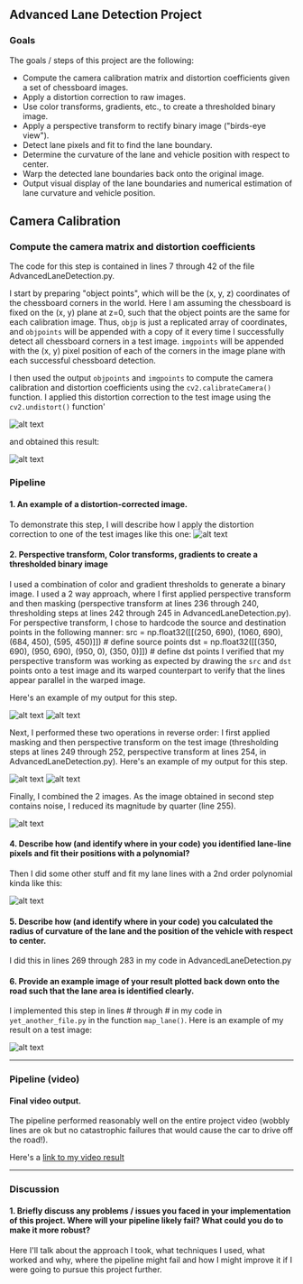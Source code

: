 ## Advanced Lane Detection Project

### Goals

The goals / steps of this project are the following:

* Compute the camera calibration matrix and distortion coefficients given a set of chessboard images.
* Apply a distortion correction to raw images.
* Use color transforms, gradients, etc., to create a thresholded binary image.
* Apply a perspective transform to rectify binary image ("birds-eye view").
* Detect lane pixels and fit to find the lane boundary.
* Determine the curvature of the lane and vehicle position with respect to center.
* Warp the detected lane boundaries back onto the original image.
* Output visual display of the lane boundaries and numerical estimation of lane curvature and vehicle position.

[//]: # (Image References)

[image1]: ./camera_cal/calibration3.jpg "Distorted"
[image2]: ./undist_calibration3.jpg "Un-distorted"
[image3]: ./test_images/test3.jpg "Distorted Road Image"
[image4]: ./outImg3/5_0undist.jpg "Undistorted Road Image"
[image5]: ./outImg3/5_20.jpg "Warped1 Image"
[image6]: ./outImg3/5_21.jpg "Masked Warped1 Image"
[image7]: ./outImg3/5_1mask.jpg "Mask1 Image"
[image8]: ./outImg3/5_22.jpg "Warped Mask1 Image"
[image9]: ./outImg3/5_2warp.jpg "Warp Example"
[image10]: ./outImg3/5_3mask.jpg "Road Estimate"
[image11]: ./outImg3/5_4road.jpg "Fit Visual"
[image7]: ./outImg3/5_5Lane.jpg "Output"
[video1]: ./project_video_output.mp4 "Video"

## Camera Calibration

### Compute the camera matrix and distortion coefficients

The code for this step is contained in lines 7 through 42 of the file  AdvancedLaneDetection.py.  

I start by preparing "object points", which will be the (x, y, z) coordinates of the chessboard corners in the world. Here I am assuming the chessboard is fixed on the (x, y) plane at z=0, such that the object points are the same for each calibration image.  Thus, `objp` is just a replicated array of coordinates, and `objpoints` will be appended with a copy of it every time I successfully detect all chessboard corners in a test image.  `imgpoints` will be appended with the (x, y) pixel position of each of the corners in the image plane with each successful chessboard detection.  

I then used the output `objpoints` and `imgpoints` to compute the camera calibration and distortion coefficients using the `cv2.calibrateCamera()` function.  I applied this distortion correction to the test image using the `cv2.undistort()` function'

![alt text][image1]

and obtained this result: 

![alt text][image2]

### Pipeline

#### 1. An example of a distortion-corrected image.

To demonstrate this step, I will describe how I apply the distortion correction to one of the test images like this one:
![alt text][image3]

#### 2. Perspective transform, Color transforms, gradients to create a thresholded binary image

I used a combination of color and gradient thresholds to generate a binary image. I used a 2 way approach, where I first applied perspective transform and then masking (perspective transform at lines 236 through 240, thresholding steps at lines 242 through 245 in AdvancedLaneDetection.py). For perspective transform, I chose to hardcode the source and destination points in the following manner:
    src = np.float32([[(250, 690), (1060, 690), (684, 450), (595, 450)]])     # define source points
    dst = np.float32([[(350, 690), (950, 690), (950, 0), (350, 0)]])     # define dst points
I verified that my perspective transform was working as expected by drawing the `src` and `dst` points onto a test image and its warped counterpart to verify that the lines appear parallel in the warped image.

Here's an example of my output for this step.  

![alt text][image4]           ![alt text][image5]


Next, I performed these two operations in reverse order: I first applied masking and then perspective transform on the test image (thresholding steps at lines 249 through 252, perspective transform at lines 254,  in AdvancedLaneDetection.py).  Here's an example of my output for this step.  

![alt text][image6]           ![alt text][image7]


Finally, I combined the 2 images. As the image obtained in second step contains noise, I reduced its magnitude by quarter (line 255).

![alt text][image8]


#### 4. Describe how (and identify where in your code) you identified lane-line pixels and fit their positions with a polynomial?

Then I did some other stuff and fit my lane lines with a 2nd order polynomial kinda like this:

![alt text][image5]

#### 5. Describe how (and identify where in your code) you calculated the radius of curvature of the lane and the position of the vehicle with respect to center.

I did this in lines 269 through 283 in my code in AdvancedLaneDetection.py

#### 6. Provide an example image of your result plotted back down onto the road such that the lane area is identified clearly.

I implemented this step in lines # through # in my code in `yet_another_file.py` in the function `map_lane()`.  Here is an example of my result on a test image:

![alt text][image6]

---

### Pipeline (video)

#### Final video output.  
The pipeline performed reasonably well on the entire project video (wobbly lines are ok but no catastrophic failures that would cause the car to drive off the road!).

Here's a [link to my video result](./project_video.mp4)

---

### Discussion

#### 1. Briefly discuss any problems / issues you faced in your implementation of this project.  Where will your pipeline likely fail?  What could you do to make it more robust?

Here I'll talk about the approach I took, what techniques I used, what worked and why, where the pipeline might fail and how I might improve it if I were going to pursue this project further.  
